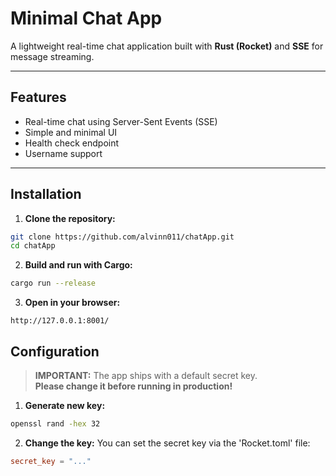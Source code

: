 # Minimal Chat App

A lightweight real-time chat application built with **Rust (Rocket)** and **SSE** for message streaming.

---

## Features

- Real-time chat using Server-Sent Events (SSE)
- Simple and minimal UI
- Health check endpoint
- Username support

---

## Installation

1. **Clone the repository:**

```bash
git clone https://github.com/alvinn011/chatApp.git
cd chatApp
```

2. **Build and run with Cargo:**

```bash
cargo run --release
```

3. **Open in your browser:**

```
http://127.0.0.1:8001/
```

## Configuration

> **IMPORTANT:** The app ships with a default secret key.  
> **Please change it before running in production!** 

1. **Generate new key:**

```bash
openssl rand -hex 32
```

2. **Change the key:**
You can set the secret key via the 'Rocket.toml' file:

```toml
secret_key = "..."
```

